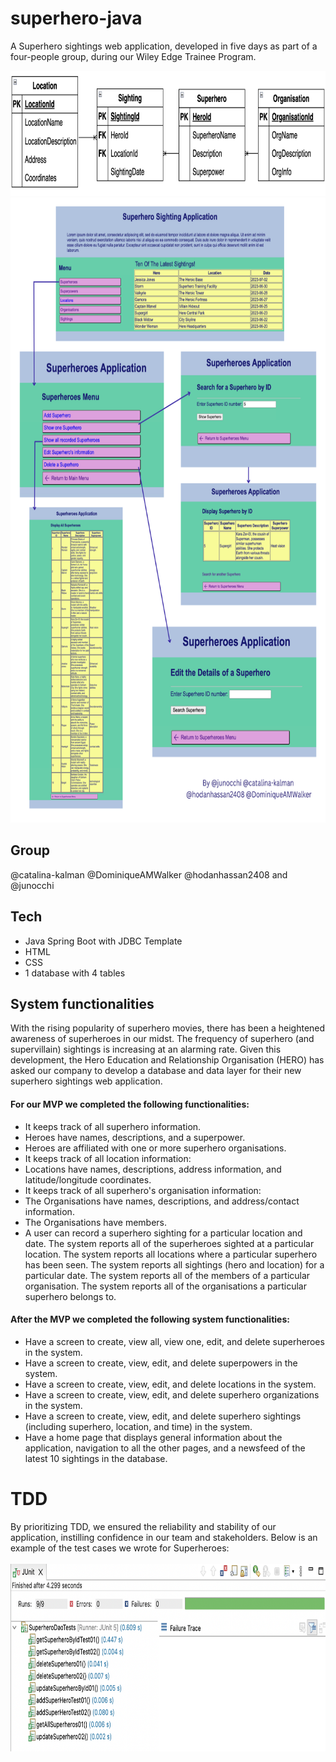 # superhero-java
A Superhero sightings web application, developed in five days as part of a four-people group, during our Wiley Edge Trainee Program.

<img height="200" src="./src/images/diagram.png"> 

<img height="1000" src="./src/images/example-superhero.png"> 

## Group
@catalina-kalman @DominiqueAMWalker @hodanhassan2408 and @junocchi

## Tech
- Java Spring Boot with JDBC Template
- HTML
- CSS
- 1 database with 4 tables

## System functionalities
With the rising popularity of superhero movies, there has been a heightened awareness of superheroes in our midst. The frequency of superhero (and supervillain) sightings is increasing at an alarming rate. Given this development, the Hero Education and Relationship Organisation (HERO) has asked our company to develop a database and data layer for their new superhero sightings web application.

#### For our MVP we completed the following functionalities:

- It keeps track of all superhero information.
- Heroes have names, descriptions, and a superpower.
- Heroes are affiliated with one or more superhero organisations.
- It keeps track of all location information:
- Locations have names, descriptions, address information, and latitude/longitude coordinates.
- It keeps track of all superhero's organisation information:
- The Organisations have names, descriptions, and address/contact information.
- The Organisations have members.
- A user can record a superhero sighting for a particular location and date.
The system reports all of the superheroes sighted at a particular location.
The system reports all locations where a particular superhero has been seen.
The system reports all sightings (hero and location) for a particular date.
The system reports all of the members of a particular organisation.
The system reports all of the organisations a particular superhero belongs to.

#### After the MVP we completed the following system functionalities:

- Have a screen to create, view all, view one, edit, and delete superheroes in the system.
- Have a screen to create, view, edit, and delete superpowers in the system.
- Have a screen to create, view, edit, and delete locations in the system.
- Have a screen to create, view, edit, and delete superhero organizations in the system.
- Have a screen to create, view, edit, and delete superhero sightings (including superhero, location, and time) in the system.
- Have a home page that displays general information about the application, navigation to all the other pages, and a newsfeed of the latest 10 sightings in the database.

# TDD
By prioritizing TDD, we ensured the reliability and stability of our application, instilling confidence in our team and stakeholders. Below is an example of the test cases we wrote for Superheroes: 
<br/><br/>
<img height="300" src="./src/images/superheroes-tests.png"> 
